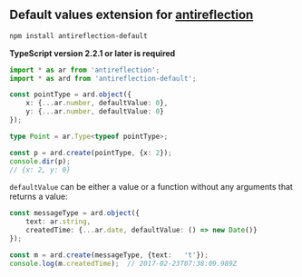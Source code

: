 ## Default values extension for [antireflection](https://github.com/fictitious/antireflection/blob/master/packages/antireflection/README.md)

```sh
npm install antireflection-default
```

**TypeScript version 2.2.1 or later is required**

```typescript
import * as ar from 'antireflection';
import * as ard from 'antireflection-default';

const pointType = ard.object({
    x: {...ar.number, defaultValue: 0},
    y: {...ar.number, defaultValue: 0}
});

type Point = ar.Type<typeof pointType>;

const p = ard.create(pointType, {x: 2});
console.dir(p);
// {x: 2, y: 0}
```

`defaultValue` can be either a value or a function without any arguments that returns a value:

```typescript
const messageType = ard.object({
    text: ar.string,
    createdTime: {...ar.date, defaultValue: () => new Date()}
});

const m = ard.create(messageType, {text:   't'});
console.log(m.createdTime);  // 2017-02-23T07:38:09.989Z
```